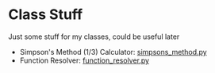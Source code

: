 # Class Stuff

Just some stuff for my classes, could be useful later

-   Simpson's Method (1/3) Calculator: [simpsons_method.py](./simpsons_method.py)
-   Function Resolver: [function_resolver.py](./function_resolver.py)

